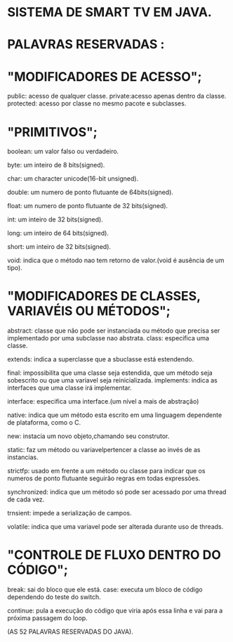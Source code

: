 
# SISTEMA DE SMART TV EM JAVA.

# PALAVRAS RESERVADAS :

# "MODIFICADORES DE ACESSO";

public: acesso de qualquer classe.
private:acesso apenas dentro da classe.
protected: acesso por classe no mesmo pacote e subclasses.

# "PRIMITIVOS";

boolean: um valor falso ou verdadeiro.

byte: um inteiro de  8 bits(signed).

char: um character unicode(16-bit unsigned).

double: um numero de ponto flutuante de 64bits(signed).

float: um numero de ponto flutuante de 32 bits(signed).

int: um inteiro de 32 bits(signed).

long: um inteiro de 64 bits(signed).

short: um inteiro de 32 bits(signed).

void: indica que o método nao tem retorno de valor.(void é ausência de um tipo).

# "MODIFICADORES DE CLASSES, VARIAVÉIS OU MÉTODOS";

abstract: classe que não pode ser instanciada ou método que precisa ser implementado por uma subclasse nao abstrata.
class: especifica uma classe.

extends: indica a superclasse que a sbuclasse está estendendo.

final: impossibilita que uma classe seja estendida, que um método seja sobescrito ou que uma variavel seja reinicializada.
implements: indica as interfaces que uma classe irá implementar.

interface: especifica uma interface.(um nível a mais de abstração)

native: indica que um método esta escrito em uma linguagem dependente de plataforma, como o C.

new:  instacia um novo objeto,chamando seu construtor.

static: faz um método ou variavelpertencer a classe ao invés de as instancias.

strictfp: usado em frente a um método ou classe para indicar que os numeros de ponto flutuante seguirão regras em todas expressões.

synchronized: indica que um método  só pode ser acessado por uma thread de cada vez.

trnsient: impede a serialização de campos.

volatile: indica que uma variavel pode ser alterada  durante uso de threads.

# "CONTROLE DE FLUXO DENTRO DO CÓDIGO";

break: sai do bloco que ele está.
case: executa um bloco de código dependendo do teste do switch.

continue: pula a execução do código que viria após essa linha e vai para a próxima passagem do loop.

(AS 52 PALAVRAS RESERVADAS DO JAVA).
